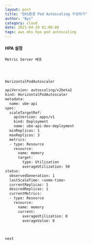 ```yaml
---
layout: post
title: "EKS환경 Pod Autoscaling 구성하기"
author: "Bys"
category: cloud
date: 2021-04-29 01:00:00
tags: aws eks hpa pod autoscaling
---
```


#### HPA 설정  
`Metric Server 배포`
```bash
```
<br>

`HorizontalPodAutoscaler`
```bash
apiVersion: autoscaling/v2beta2
kind: HorizontalPodAutoscaler
metadata:
  name: ube-api
spec:
  scaleTargetRef:
    apiVersion: apps/v1
    kind: Deployment
    name: ube-api-dev-deployment
  minReplicas: 1
  maxReplicas: 3
  metrics:
  - type: Resource
    resource:
      name: memory
      target:
        type: Utilization
        averageUtilization: 50
status:
  observedGeneration: 1
  lastScaleTime: <some-time>
  currentReplicas: 1
  desiredReplicas: 1
  currentMetrics:
  - type: Resource
    resource:
      name: memory
      current:
        averageUtilization: 0
        averageValue: 0
```
<br>

`next`
```bash

```
<br>
